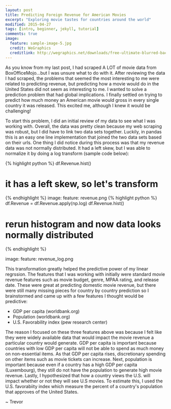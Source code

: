 ```yaml
---
layout: post
title: Predicting Foreign Revenue for American Movies
excerpt: "Exploring movie tastes for countries around the world"
modified: 2015-04-27
tags: [intro, beginner, jekyll, tutorial]
comments: true
image:
  feature: sample-image-5.jpg
  credit: WeGraphics
  creditlink: http://wegraphics.net/downloads/free-ultimate-blurred-background-pack/
---
```

As you know from my last post, I had scraped A LOT of movie data from BoxOfficeMojo...but I was unsure what to do with it.  After reviewing the data I had scraped, the problems that seemed the most interesting to me were related to predicting revenue, but predicting how a movie would do in the United States did not seem as interesting to me.  I wanted to solve a prediction problem that had global implications.  I finally settled on trying to predict how much money an American movie would gross in every single country it was released.  This excited me, although I knew it would be challenging!

To start this problem, I did an initial review of my data to see what I was working with.  Overall, the data was pretty clean because my web scraping was robust, but I did have to link two data sets together.  Luckily, in pandas this is an easy one line implementation that joined the two data sets based on their urls.  One thing I did notice during this process was that my revenue data was not normally distributed.  It had a left skew, but I was able to normalize it by doing a log transform (sample code below):

{% highlight python %}
df.Revenue.hist()
# it has a left skew, so let's transform
{% endhighlight %}
image:
  feature: revenue.png
{% highlight python %}
df.Revenue = df.Revenue.apply(np.log)
df.Revenue.hist()
# rerun histogram and now data looks normally distributed
{% endhighlight %}

image:
  feature: revenue_log.png

This transformation greatly helped the predictive power of my linear regrssion.  The features that I was working with initially were standard movie revenue features such as movie budget, genre, MPAA rating, and release date.  These were great at predicting domestic movie revenue, but there were still many missing pieces for country by country prediction so I brainstormed and came up with a few features I thought would be predictive:

- GDP per capita (worldbank.org)
- Population (worldbank.org)
- U.S. Favorability index (pew research center)

The reason I focused on these three features above was because I felt like they were widely available data that would impact the movie revenue a particular country would generate.  GDP per capita is important because countries with low GDP per capita will not be able to spend as much money on non-essential items.  As that GDP per capita rises, discretionary spending on other items such as movie tickets can increase.  Next, population is important because even if a country has a high GDP per capita (Luxembourg), they still do not have the population to generate high movie revenue.  Lastly, I hypothesized that how a country views the U.S. will impact whether or not they will see U.S movies.  To estimate this, I used the U.S. favorabiity index which measure the percent of a country's population that approves of the United States.




~ Trevor
